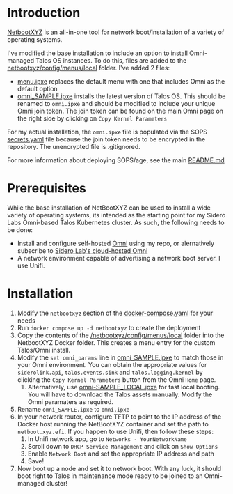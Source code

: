 # Introduction
[NetbootXYZ](https://github.com/netbootxyz/netboot.xyz) is an all-in-one tool for network boot/installation of a variety of operating systems.

I've modified the base installation to include an option to install Omni-managed Talos OS instances. To do this, files are added to the [netbootxyz/config/menus/local](https://github.com/kenlasko/docker-rpi1/tree/main/netbootxyz/config/menus/local) folder. I've added 2 files:
- [menu.ipxe](https://github.com/kenlasko/docker-rpi1/blob/main/netbootxyz/config/menus/local/menu.ipxe) replaces the default menu with one that includes Omni as the default option
- [omni_SAMPLE.ipxe](https://github.com/kenlasko/docker-rpi1/blob/main/netbootxyz/config/menus/local/omni_SAMPLE.ipxe) installs the latest version of Talos OS. This should be renamed to `omni.ipxe` and should be modified to include your unique Omni join token. The join token can be found on the main Omni page on the right side by clicking on `Copy Kernel Parameters`

For my actual installation, the `omni.ipxe` file is populated via the SOPS [secrets.yaml](/secrets.yaml) file because the join token needs to be encrypted in the repository. The unencrypted file is .gitignored.

For more information about deploying SOPS/age, see the main [README.md](/README.md)

# Prerequisites
While the base installation of NetBootXYZ can be used to install a wide variety of operating systems, its intended as the starting point for my Sidero Labs Omni-based Talos Kubernetes cluster. As such, the following needs to be done:
- Install and configure self-hosted [Omni](https://github.com/kenlasko/omni) using my repo, or alernatively subscribe to [Sidero Lab's cloud-hosted Omni](https://www.siderolabs.com/omni-signup/) 
- A network environment capable of advertising a network boot server. I use Unifi.

# Installation
1. Modify the `netbootxyz` section of the [docker-compose.yaml](/docker-compose.yaml) for your needs
2. Run `docker compose up -d netbootxyz` to create the deployment
3. Copy the contents of the [/netbootxyz/config/menus/local](https://github.com/kenlasko/docker-rpi1/tree/main/netbootxyz/config/menus/local) folder into the NetbootXYZ Docker folder. This creates a menu entry for the custom Talos/Omni install. 
4. Modify the `set omni_params` line in [omni_SAMPLE.ipxe](https://github.com/kenlasko/docker-rpi1/blob/main/netbootxyz/config/menus/local/omni_SAMPLE.ipxe) to match those in your Omni environment. You can obtain the appropriate values for `siderolink.api`, `talos.events.sink` and `talos.logging.kernel` by clicking the `Copy Kernel Parameters` button from the Omni `Home` page.
    1. Alternatively, use [omni-SAMPLE_LOCAL.ipxe](https://github.com/kenlasko/docker-rpi1/blob/main/netbootxyz/config/menus/local/omni_SAMPLE_LOCAL.ipxe) for fast local booting. You will have to download the Talos assets manually. Modify the Omni paramaters as required.
5. Rename `omni_SAMPLE.ipxe` to `omni.ipxe`
6. In your network router, configure TFTP to point to the IP address of the Docker host running the NetBootXYZ container and set the path to `netboot.xyz.efi`. If you happen to use Unifi, then follow these steps:
    1. In Unifi network app, go to `Networks - YourNetworkName`
    2. Scroll down to `DHCP Service Management` and click on `Show Options`
    3. Enable `Network Boot` and set the appropriate IP address and path
    4. Save!
7. Now boot up a node and set it to network boot. With any luck, it should boot right to Talos in maintenance mode ready to be joined to an Omni-managed cluster!
